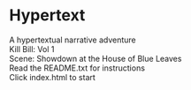 # Hypertext
A hypertextual narrative adventure
<br>Kill Bill: Vol 1
<br>Scene: Showdown at the House of Blue Leaves
<br>Read the README.txt for instructions
<br>Click index.html to start
